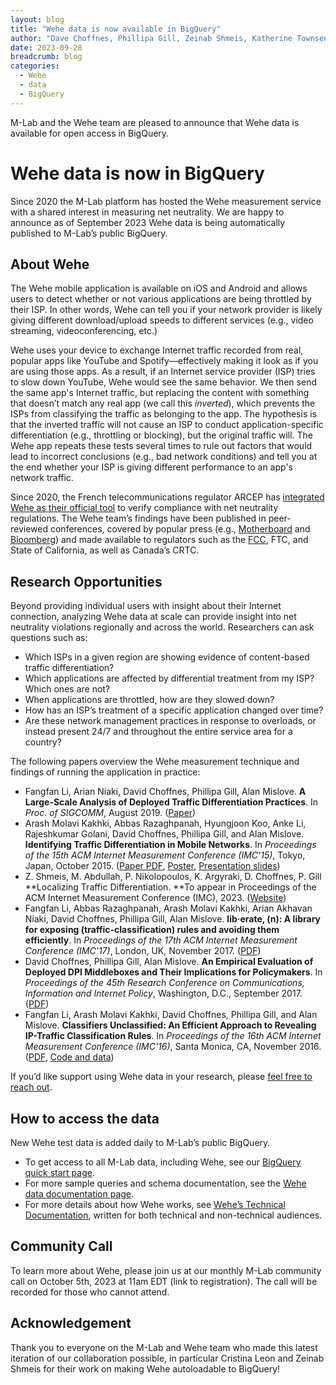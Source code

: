 ```yaml
---
layout: blog
title: "Wehe data is now available in BigQuery"
author: "Dave Choffnes, Phillipa Gill, Zeinab Shmeis, Katherine Townsend, Lai Yi Ohlsen"
date: 2023-09-28
breadcrumb: blog
categories:
  - Wehe
  - data
  - BigQuery 
---
```


M-Lab and the Wehe team are pleased to announce that Wehe data is available for open access in BigQuery. <!--more-->


# Wehe data is now in BigQuery 
Since 2020 the M-Lab platform has hosted the Wehe measurement service with a shared interest in measuring net neutrality. We are happy to announce as of September 2023 Wehe data is being automatically published to M-Lab’s public BigQuery. 


## About Wehe

The Wehe mobile application is available on iOS and Android and allows users to detect whether or not various applications are being throttled by their ISP. In other words, Wehe can tell you if your network provider is likely giving different download/upload speeds to different services (e.g., video streaming, videoconferencing, etc.) 

Wehe uses your device to exchange Internet traffic recorded from real, popular apps like YouTube and Spotify—effectively making it look as if you are using those apps. As a result, if an Internet service provider (ISP) tries to slow down YouTube, Wehe would see the same behavior. We then send the same app's Internet traffic, but replacing the content with something that doesn’t match any real app (we call this _inverted_), which prevents the ISPs from classifying the traffic as belonging to the app. The hypothesis is that the inverted traffic will not cause an ISP to conduct application-specific differentiation (e.g., throttling or blocking), but the original traffic will. The Wehe app repeats these tests several times to rule out factors that would lead to incorrect conclusions (e.g., bad network conditions) and tell you at the end whether your ISP is giving different performance to an app's network traffic. 

Since 2020, the French telecommunications regulator ARCEP has [integrated Wehe as their official tool](https://en.arcep.fr/news/press-releases/view/n/open-internet-211220.html) to verify compliance with net neutrality regulations. The Wehe team’s findings have been published in peer-reviewed conferences, covered by popular press (e.g., [Motherboard](https://www.vice.com/en/article/j5vn9k/apple-blocking-net-neutrality-app-wehe) and [Bloomberg](https://www.bloomberg.com/news/articles/2019-08-19/wireless-carrier-throttling-of-online-video-is-pervasive-study)) and made  available to regulators such as the [FCC](https://www.google.com/url?q=https://www.commerce.senate.gov/services/files/E4FB6E39-28F0-4328-902A-04F5F511825C&sa=D&source=docs&ust=1695859869686243&usg=AOvVaw035JXPubMC8oJAZQK7RAK1), FTC, and State of California, as well as Canada’s CRTC.  


## Research Opportunities

Beyond providing individual users with insight about their Internet connection, analyzing Wehe data at scale can provide insight into net neutrality violations regionally and across the world. Researchers can ask questions such as: 

* Which ISPs in a given region are showing evidence of content-based traffic differentiation? 
* Which applications are affected by differential treatment from my ISP? Which ones are not?
* When applications are throttled, how are they slowed down? 
* How has an ISP’s treatment of a specific application changed over time?
* Are these network management practices in response to overloads, or instead present 24/7 and throughout the entire service area for a country?

The following papers overview the Wehe measurement technique and findings of running the application in practice:
* Fangfan Li, Arian Niaki, David Choffnes, Phillipa Gill, Alan Mislove. **A Large-Scale Analysis of Deployed Traffic Differentiation Practices**. In _Proc. of SIGCOMM_, August 2019. ([Paper](https://wehe.meddle.mobi/wehepaper.html))
* Arash Molavi Kakhki, Abbas Razaghpanah, Hyungjoon Koo, Anke Li, Rajeshkumar Golani, David Choffnes, Phillipa Gill, and Alan Mislove. **Identifying Traffic Differentiation in Mobile Networks**. In _Proceedings of the 15th ACM Internet Measurement Conference (IMC'15)_, Tokyo, Japan, October 2015. ([Paper PDF](http://david.choffnes.com/pubs/imc095-molavi-kakhkiA.pdf), [Poster](http://david.choffnes.com/pubs/differentiation_sigcomm14_SRCposter.pdf), [Presentation slides](http://david.choffnes.com/pubs/differentiation_sigcomm14_SRCtalk.pdf))
* Z. Shmeis, M. Abdullah, P. Nikolopoulos, K. Argyraki, D. Choffnes, P. Gill **Localizing Traffic Differentiation. **To appear in Proceedings of the ACM Internet Measurement Conference (IMC), 2023. ([Website](https://nal-epfl.github.io/WeHeY/))
* Fangfan Li, Abbas Razaghpanah, Arash Molavi Kakhki, Arian Akhavan Niaki, David Choffnes, Phillipa Gill, Alan Mislove. **lib·erate, (n): A library for exposing (traffic-classification) rules and avoiding them efficiently**. In _Proceedings of the 17th ACM Internet Measurement Conference (IMC'17)_, London, UK, November 2017. ([PDF](https://david.choffnes.com/pubs/liberate-imc17.pdf))
* David Choffnes, Phillipa Gill, Alan Mislove. **An Empirical Evaluation of Deployed DPI Middleboxes and Their Implications for Policymakers**. In _Proceedings of the 45th Research Conference on Communications, Information and Internet Policy_, Washington, D.C., September 2017. ([PDF](https://papers.ssrn.com/sol3/papers.cfm?abstract_id=2941535)) 
* Fangfan Li, Arash Molavi Kakhki, David Choffnes, Phillipa Gill, and Alan Mislove. **Classifiers Unclassified: An Efficient Approach to Revealing IP-Traffic Classification Rules**. In _Proceedings of the 16th ACM Internet Measurement Conference (IMC'16)_, Santa Monica, CA, November 2016. ([PDF](https://david.choffnes.com/pubs/ClassifiersUnclassified-IMC16.pdf), [Code and data](http://dd.meddle.mobi/classifier.html))

If you’d like support using Wehe data in your research, please [feel free to reach out](mailto:hello@measurementlab.net). 


## How to access the data
New Wehe test data is added daily to M-Lab’s public BigQuery. 

* To get access to all M-Lab data, including Wehe, see our [BigQuery quick start page](https://www.measurementlab.net/data/docs/bq/quickstart/). 
* For more sample queries and schema documentation, see the [Wehe data documentation page](https://www.measurementlab.net/tests/wehe/#wehe-data-in-bigquery). 
* For more details about how Wehe works, see [Wehe’s Technical Documentation](https://wehe.meddle.mobi/td_details.html), written for both technical and non-technical audiences. 


## Community Call 
To learn more about Wehe, please join us at our monthly M-Lab community call on October 5th, 2023 at 11am EDT (link to registration). The call will be recorded for those who cannot attend. 


## Acknowledgement 

Thank you to everyone on the M-Lab and Wehe team who made this latest iteration of our collaboration possible, in particular Cristina Leon and Zeinab Shmeis for their work on making Wehe autoloadable to BigQuery!  
